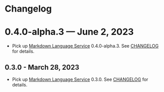 # Changelog

# 0.4.0-alpha.3 — June 2, 2023
- Pick up [Markdown Language Service](https://github.com/opencec/CEC-IDE-markdown-languageservice) 0.4.0-alpha.3. See [CHANGELOG](https://github.com/opencec/CEC-IDE-markdown-languageservice/blob/main/CHANGELOG.md#040-alpha3--may-30-2023) for details.

## 0.3.0 - March 28, 2023
- Pick up [Markdown Language Service](https://github.com/opencec/CEC-IDE-markdown-languageservice) 0.3.0. See [CHANGELOG](https://github.com/opencec/CEC-IDE-markdown-languageservice/blob/main/CHANGELOG.md#030--march-16-2023) for details.
